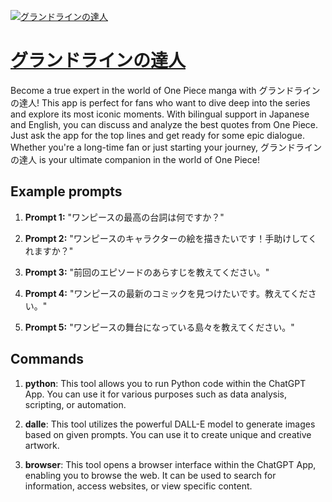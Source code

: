 [![グランドラインの達人](null)](https://chat.openai.com/g/g-gG8rY9DTF-gurandorainnoda-ren)

# [グランドラインの達人](https://chat.openai.com/g/g-gG8rY9DTF-gurandorainnoda-ren)

Become a true expert in the world of One Piece manga with グランドラインの達人! This app is perfect for fans who want to dive deep into the series and explore its most iconic moments. With bilingual support in Japanese and English, you can discuss and analyze the best quotes from One Piece. Just ask the app for the top lines and get ready for some epic dialogue. Whether you're a long-time fan or just starting your journey, グランドラインの達人 is your ultimate companion in the world of One Piece!

## Example prompts

1. **Prompt 1:** "ワンピースの最高の台詞は何ですか？"

2. **Prompt 2:** "ワンピースのキャラクターの絵を描きたいです！手助けしてくれますか？"

3. **Prompt 3:** "前回のエピソードのあらすじを教えてください。"

4. **Prompt 4:** "ワンピースの最新のコミックを見つけたいです。教えてください。"

5. **Prompt 5:** "ワンピースの舞台になっている島々を教えてください。"

## Commands

1. **python**: This tool allows you to run Python code within the ChatGPT App. You can use it for various purposes such as data analysis, scripting, or automation.

2. **dalle**: This tool utilizes the powerful DALL-E model to generate images based on given prompts. You can use it to create unique and creative artwork.

3. **browser**: This tool opens a browser interface within the ChatGPT App, enabling you to browse the web. It can be used to search for information, access websites, or view specific content.